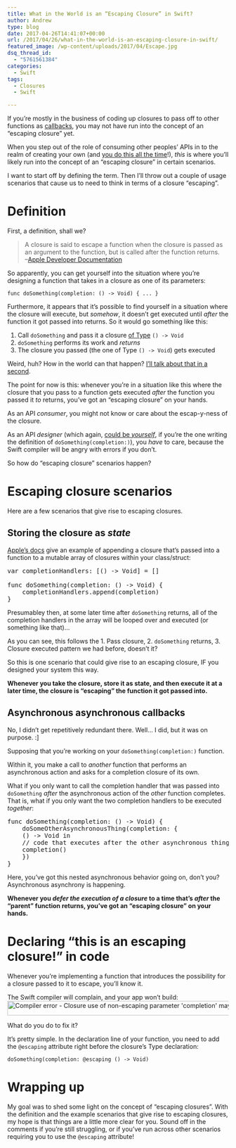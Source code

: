 ```yaml
---
title: What in the World is an “Escaping Closure” in Swift?
author: Andrew
type: blog
date: 2017-04-26T14:41:07+00:00
url: /2017/04/26/what-in-the-world-is-an-escaping-closure-in-swift/
featured_image: /wp-content/uploads/2017/04/Escape.jpg
dsq_thread_id:
  - "5761561384"
categories:
  - Swift
tags:
  - Closures
  - Swift

---
```

If you&#8217;re mostly in the business of coding up closures to pass off to other functions as [callbacks][1], you may not have run into the concept of an &#8220;escaping closure&#8221; yet.

When you step out of the role of consuming other peoples&#8217; APIs in to the realm of creating your own (and [you do this all the time][2]!), _this_ is where you&#8217;ll likely run into the concept of an &#8220;escaping closure&#8221; in certain scenarios.

I want to start off by defining the term. Then I&#8217;ll throw out a couple of usage scenarios that cause us to need to think in terms of a closure &#8220;escaping&#8221;.

<a name="definition" class="jump-target"></a>

# Definition

First, a definition, shall we?

> A closure is said to escape a function when the closure is passed as an argument to the function, but is called after the function returns.  
> &#8211;[Apple Developer Documentation][3] 

So apparently, you can get yourself into the situation where you&#8217;re designing a function that takes in a closure as one of its parameters:

`func doSomething(completion: () -> Void) { ... }`

Furthermore, it appears that it&#8217;s possible to find yourself in a situation where the closure will execute, but _somehow_, it doesn&#8217;t get executed until _after_ the function it got passed into returns. So it would go something like this:

  1. Call `doSomething` and pass it a closure [of Type][4] `() -> Void`
  2. `doSomething` performs its work and _returns_
  3. The closure you passed (the one of Type `() -> Void`) gets executed

Weird, huh? How in the world can that happen? [I&#8217;ll talk about that in a second][5].

The point for now is this: whenever you&#8217;re in a situation like this where the closure that you pass to a function gets executed _after_ the function you passed it _to_ returns, you&#8217;ve got an &#8220;escaping closure&#8221; on your hands.

As an API _consumer_, you might not know or care about the escap-y-ness of the closure.

As an API _designer_ (which again, [could be _yourself_][2], if you&#8217;re the one writing the definition of `doSomething(completion:)`), you _have_ to care, because the Swift compiler will be angry with errors if you don&#8217;t.

So how do &#8220;escaping closure&#8221; scenarios happen?

<a name="usage" class="jump-target"></a>

# Escaping closure scenarios

Here are a few scenarios that give rise to escaping closures.

<a name="store-as-state" class="jump-target"></a>

## Storing the closure as _state_

[Apple&#8217;s docs][3] give an example of appending a closure that&#8217;s passed into a function to a mutable array of closures within your class/struct:

<pre class="lang:swift decode:true " >var completionHandlers: [() -&gt; Void] = []

func doSomething(completion: () -&gt; Void) {
    completionHandlers.append(completion)
}</pre>

Presumabley then, at some later time after `doSomething` returns, all of the completion handlers in the array will be looped over and executed (or something like that)&#8230;

As you can see, this follows the 1. Pass closure, 2. `doSomething` returns, 3. Closure executed pattern we had before, doesn&#8217;t it?

So this is one scenario that could give rise to an escaping closure, IF you designed your system this way.

**Whenever you take the closure, store it as state, and then execute it at a later time, the closure is &#8220;escaping&#8221; the function it got passed into.**

<a name="async-callbacks" class="jump-target"></a>

## Asynchronous asynchronous callbacks

No, I didn&#8217;t get repetitively redundant there. Well&#8230; I did, but it was on purpose. :]

Supposing that you&#8217;re working on your `doSomething(completion:)` function.

Within it, you make a call to _another_ function that performs an asynchronous action and asks for a completion closure of its own.

What if you only want to call the completion handler that was passed into `doSomething` _after_ the asynchronous action of the _other_ function completes. That is, what if you only want the two completion handlers to be executed _together_:

<pre class="lang:swift decode:true " >func doSomething(completion: () -&gt; Void) {
    doSomeOtherAsynchronousThing(completion: {
    () -&gt; Void in
    // code that executes after the other asynchronous thing is done
    completion()
    })
}</pre>

Here, you&#8217;ve got this nested asynchronous behavior going on, don&#8217;t you? Asynchronous asynchrony is happening.

**Whenever you _defer the execution of a closure_ to a time that&#8217;s _after_ the &#8220;parent&#8221; function returns, you&#8217;ve got an &#8220;escaping closure&#8221; on your hands.**

<a name="declaring-escaping" class="jump-target"></a>

# Declaring &#8220;this is an escaping closure!&#8221; in code

Whenever you&#8217;re implementing a function that introduces the possibility for a closure passed to it to escape, you&#8217;ll know it.

The Swift compiler will complain, and your app won&#8217;t build:  
[<img src="https://www.andrewcbancroft.com/wp-content/uploads/2017/04/escaping-closure.png" alt="Compiler error - Closure use of non-escaping parameter &#039;completion&#039; may allow it to escape" width="891" height="33" class="alignnone size-full wp-image-13321" srcset="https://www.andrewcbancroft.com/wp-content/uploads/2017/04/escaping-closure.png 891w, https://www.andrewcbancroft.com/wp-content/uploads/2017/04/escaping-closure-300x11.png 300w, https://www.andrewcbancroft.com/wp-content/uploads/2017/04/escaping-closure-768x28.png 768w" sizes="(max-width: 891px) 100vw, 891px" />][6]

What do you do to fix it?

It&#8217;s pretty simple. In the declaration line of your function, you need to add the `@escaping` attribute right before the closure&#8217;s Type declaration:

`doSomething(completion: @escaping () -> Void)`

# Wrapping up

My goal was to shed some light on the concept of &#8220;escaping closures&#8221;. With the definition and the example scenarios that give rise to escaping closures, my hope is that things are a little more clear for you. Sound off in the comments if you&#8217;re still struggling, or if you&#8217;ve run across other scenarios requiring you to use the `@escaping` attribute!

<a name="share" class="jump-target"></a>

 [1]: https://www.andrewcbancroft.com/2016/02/15/fundamentals-of-callbacks-for-swift-developers/
 [2]: https://www.andrewcbancroft.com/2017/04/25/every-developer-api-designer/
 [3]: https://developer.apple.com/library/content/documentation/Swift/Conceptual/Swift_Programming_Language/Closures.html#//apple_ref/doc/uid/TP40014097-CH11-ID546
 [4]: https://www.andrewcbancroft.com/2016/03/18/swift-functions-as-types/
 [5]: #usage
 [6]: https://www.andrewcbancroft.com/wp-content/uploads/2017/04/escaping-closure.png